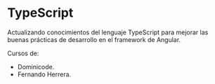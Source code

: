 # TypeScript

Actualizando conocimientos del lenguaje TypeScript para mejorar las buenas prácticas de desarrollo en el framework de Angular.

Cursos de: 
* Dominicode.
* Fernando Herrera.

